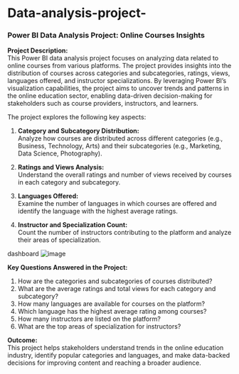 # Data-analysis-project-
### Power BI Data Analysis Project: Online Courses Insights

**Project Description:**  
This Power BI data analysis project focuses on analyzing data related to online courses from various platforms. The project provides insights into the distribution of courses across categories and subcategories, ratings, views, languages offered, and instructor specializations. By leveraging Power BI’s visualization capabilities, the project aims to uncover trends and patterns in the online education sector, enabling data-driven decision-making for stakeholders such as course providers, instructors, and learners.

The project explores the following key aspects:  
1. **Category and Subcategory Distribution:**  
   Analyze how courses are distributed across different categories (e.g., Business, Technology, Arts) and their subcategories (e.g., Marketing, Data Science, Photography).

2. **Ratings and Views Analysis:**  
   Understand the overall ratings and number of views received by courses in each category and subcategory.

3. **Languages Offered:**  
   Examine the number of languages in which courses are offered and identify the language with the highest average ratings.

4. **Instructor and Specialization Count:**  
   Count the number of instructors contributing to the platform and analyze their areas of specialization.

dashboard ![image](https://github.com/user-attachments/assets/677d0aef-58ac-47db-8251-e457663d4b9a)


**Key Questions Answered in the Project:**  

1. How are the categories and subcategories of courses distributed?  
2. What are the average ratings and total views for each category and subcategory?  
3. How many languages are available for courses on the platform?  
4. Which language has the highest average rating among courses?  
5. How many instructors are listed on the platform?  
6. What are the top areas of specialization for instructors?  

**Outcome:**  
This project helps stakeholders understand trends in the online education industry, identify popular categories and languages, and make data-backed decisions for improving content and reaching a broader audience. 
